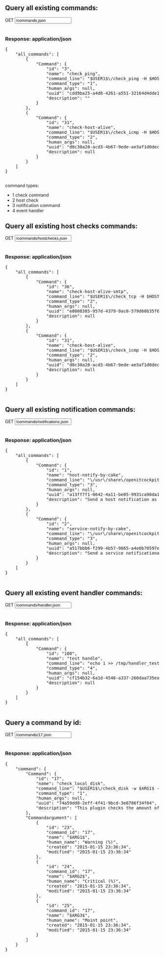 ## Query all existing commands:

<div class="input-group">
	<span class="input-group-addon bg-color-green txt-color-white">GET</span>
	<input type="text" class="form-control" readonly="readonly" value="/commands.json">
</div>
<br />
<div class="panel panel-primary">
	<div class="panel-heading">
		<h3 class="panel-title">Response: application/json</h3>
	</div>
	<div class="panel-body">
		<pre>
{
    "all_commands": [
        {
            "Command": {
                "id": "3",
                "name": "check_ping",
                "command_line": "$USER1$\/check_ping -H $HOSTADDRESS$ -w $ARG1$ -c $ARG2$ -p 5",
                "command_type": "1",
                "human_args": null,
                "uuid": "cdd9ba25-a4d8-4261-a551-32164d4dde14",
                "description": ""
            }
        },
        {
            "Command": {
                "id": "31",
                "name": "check-host-alive",
                "command_line": "$USER1$\/check_icmp -H $HOSTADDRESS$ -w 3000.0,80% -c 5000.0,100% -p 1",
                "command_type": "2",
                "human_args": null,
                "uuid": "d8c30a28-acd3-4b67-9ede-ae3af1d0dec6",
                "description": null
            }
        }
    ]
}
		</pre>
	</div>
</div>

command types:

- 1 check command
- 2 host check
- 3 notification command
- 4 event handler

## Query all existing host checks commands:

<div class="input-group">
	<span class="input-group-addon bg-color-green txt-color-white">GET</span>
	<input type="text" class="form-control" readonly="readonly" value="/commands/hostchecks.json">
</div>
<br />
<div class="panel panel-primary">
	<div class="panel-heading">
		<h3 class="panel-title">Response: application/json</h3>
	</div>
	<div class="panel-body">
		<pre>
{
    "all_commands": [
        {
            "Command": {
                "id": "36",
                "name": "check-host-alive-smtp",
                "command_line": "$USER1$\/check_tcp -H $HOSTADDRESS$ -p 25 -w 3 -c 5",
                "command_type": "2",
                "human_args": null,
                "uuid": "e8008385-957d-4379-9ac0-579d60b35f65",
                "description": null
            }
        },
        {
            "Command": {
                "id": "31",
                "name": "check-host-alive",
                "command_line": "$USER1$\/check_icmp -H $HOSTADDRESS$ -w 3000.0,80% -c 5000.0,100% -p 1",
                "command_type": "2",
                "human_args": null,
                "uuid": "d8c30a28-acd3-4b67-9ede-ae3af1d0dec6",
                "description": null
            }
        }
    ]
}
		</pre>
	</div>
</div>

## Query all existing notification commands:

<div class="input-group">
	<span class="input-group-addon bg-color-green txt-color-white">GET</span>
	<input type="text" class="form-control" readonly="readonly" value="/commands/notifications.json">
</div>
<br />
<div class="panel panel-primary">
	<div class="panel-heading">
		<h3 class="panel-title">Response: application/json</h3>
	</div>
	<div class="panel-body">
		<pre>
{
    "all_commands": [
        {
            "Command": {
                "id": "1",
                "name": "host-notify-by-cake",
                "command_line": "\/usr\/share\/openitcockpit\/app\/Console\/cake nagios_notification -q --type Host --notificationtype $NOTIFICATIONTYPE$ --hostname \"$HOSTNAME$\" --hoststate \"$HOSTSTATE$\" --hostaddress \"$HOSTADDRESS$\" --hostoutput \"$HOSTOUTPUT$\" --contactmail \"$CONTACTEMAIL$\" --contactalias \"$CONTACTALIAS$\"",
                "command_type": "3",
                "human_args": null,
                "uuid": "a13ff7f1-0642-4a11-be05-9931ca98da10",
                "description": "Send a host notification as mail"
            }
        },
        {
            "Command": {
                "id": "2",
                "name": "service-notify-by-cake",
                "command_line": "\/usr\/share\/openitcockpit\/app\/Console\/cake nagios_notification -q --type Service --notificationtype $NOTIFICATIONTYPE$ --hostname \"$HOSTNAME$\" --hoststate \"$HOSTSTATE$\" --hostaddress \"$HOSTADDRESS$\" --hostoutput \"$HOSTOUTPUT$\" --contactmail \"$CONTACTEMAIL$\" --contactalias \"$CONTACTALIAS$\" --servicedesc \"$SERVICEDESC$\" --servicestate \"$SERVICESTATE$\" --serviceoutput \"$SERVICEOUTPUT$\"",
                "command_type": "3",
                "human_args": null,
                "uuid": "a517bbb6-f299-4b57-9865-a4e0b70597e4",
                "description": "Send a service notificationa as mail"
            }
        }
    ]
}
		</pre>
	</div>
</div>

## Query all existing event handler commands:

<div class="input-group">
	<span class="input-group-addon bg-color-green txt-color-white">GET</span>
	<input type="text" class="form-control" readonly="readonly" value="/commands/handler.json">
</div>
<br />
<div class="panel panel-primary">
	<div class="panel-heading">
		<h3 class="panel-title">Response: application/json</h3>
	</div>
	<div class="panel-body">
		<pre>
{
    "all_commands": [
        {
            "Command": {
                "id": "100",
                "name": "test handle",
                "command_line": "echo 1 >> /tmp/handler_test",
                "command_type": "4",
                "human_args": null,
                "uuid": "cf154b32-6a1d-4546-a337-260daa735ea9",
                "description": null
            }
        }
    ]
}
		</pre>
	</div>
</div>

## Query a command by id:
<div class="input-group">
	<span class="input-group-addon bg-color-green txt-color-white">GET</span>
	<input type="text" class="form-control" readonly="readonly" value="/commands/17.json">
</div>
<br />
<div class="panel panel-primary">
	<div class="panel-heading">
		<h3 class="panel-title">Response: application/json</h3>
	</div>
	<div class="panel-body">
		<pre>
{
    "command": {
        "Command": {
            "id": "17",
            "name": "check_local_disk",
            "command_line": "$USER1$\/check_disk -w $ARG1$ -c $ARG2$ -p $ARG3$",
            "command_type": "1",
            "human_args": null,
            "uuid": "74a59dd0-2eff-4f41-9bcd-3e8786f34f04",
            "description": "This plugin checks the amount of used disk space on a mounted file system\r\nand generates an alert if free space is less than one of the threshold values"
        },
        "Commandargument": [
            {
                "id": "23",
                "command_id": "17",
                "name": "$ARG1$",
                "human_name": "Warning (%)",
                "created": "2015-01-15 23:36:34",
                "modified": "2015-01-15 23:36:34"
            },
            {
                "id": "24",
                "command_id": "17",
                "name": "$ARG2$",
                "human_name": "Critical (%)",
                "created": "2015-01-15 23:36:34",
                "modified": "2015-01-15 23:36:34"
            },
            {
                "id": "25",
                "command_id": "17",
                "name": "$ARG3$",
                "human_name": "Moint point",
                "created": "2015-01-15 23:36:34",
                "modified": "2015-01-15 23:36:34"
            }
        ]
    }
}
		</pre>
	</div>
</div>

